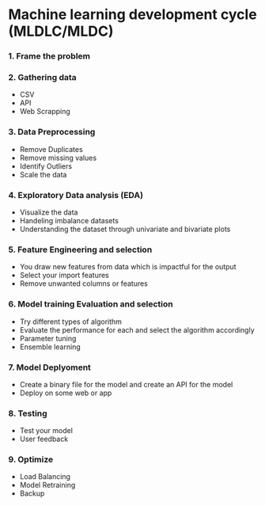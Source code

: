 # Machine learning development cycle (MLDLC/MLDC)


### 1. Frame the problem


### 2. Gathering data 
- CSV
- API
- Web Scrapping

### 3. Data Preprocessing
- Remove Duplicates
- Remove missing values
- Identify Outliers
- Scale the data

### 4. Exploratory Data analysis (EDA)
- Visualize the data
- Handeling imbalance datasets
- Understanding the dataset through univariate and bivariate plots

### 5. Feature Engineering and selection
- You draw new features from data which is impactful for the output
- Select your import features
- Remove unwanted columns or features

### 6. Model training Evaluation and selection
- Try different types of algorithm
- Evaluate the performance for each and select the algorithm accordingly
- Parameter tuning
- Ensemble learning

### 7. Model Deplyoment
- Create a binary file for the model and create an API for the model
- Deploy on some web or app 

### 8. Testing
- Test your model
- User feedback

### 9. Optimize
- Load Balancing
- Model Retraining
- Backup 

